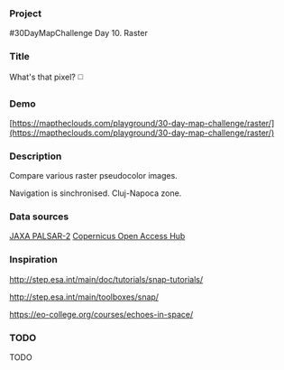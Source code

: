 ### Project

#30DayMapChallenge Day 10. Raster

### Title

What's that pixel? ◻️

### Demo

[https://maptheclouds.com/playground/30-day-map-challenge/raster/](https://maptheclouds.com/playground/30-day-map-challenge/raster/)

### Description

Compare various raster pseudocolor images.

Navigation is sinchronised. Cluj-Napoca zone.

### Data sources

[JAXA PALSAR-2](https://www.eorc.jaxa.jp/ALOS/en/palsar_fnf/data/2020/map.htm)
[Copernicus Open Access Hub](https://scihub.copernicus.eu/dhus/#/home)

### Inspiration

http://step.esa.int/main/doc/tutorials/snap-tutorials/

http://step.esa.int/main/toolboxes/snap/

https://eo-college.org/courses/echoes-in-space/

### TODO

TODO
